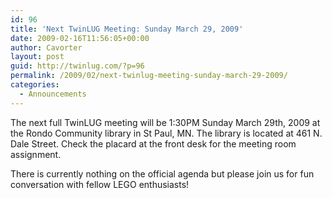 ```yaml
---
id: 96
title: 'Next TwinLUG Meeting: Sunday March 29, 2009'
date: 2009-02-16T11:56:05+00:00
author: Cavorter
layout: post
guid: http://twinlug.com/?p=96
permalink: /2009/02/next-twinlug-meeting-sunday-march-29-2009/
categories:
  - Announcements
---
```

The next full TwinLUG meeting will be 1:30PM Sunday March 29th, 2009 at the Rondo Community library in St Paul, MN. The library is located at 461 N. Dale Street. Check the placard at the front desk for the meeting room assignment.

There is currently nothing on the official agenda but please join us for fun conversation with fellow LEGO enthusiasts!